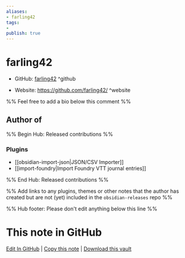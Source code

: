 ```yaml
---
aliases:
- farling42
tags:
- 
publish: true
---
```


# farling42

- GitHub: [farling42](https://github.com/farling42/) ^github
<!-- - Discord: `@` ^discord-->
- Website: <https://github.com/farling42/> ^website
<!-- - [[Publish sites|Publish site]]: <https://> ^publish-->

%% Feel free to add a bio below this comment %%


## Author of

%% Begin Hub: Released contributions %%
### Plugins
- [[obsidian-import-json|JSON/CSV Importer]]
- [[import-foundry|Import Foundry VTT journal entries]]

%% End Hub: Released contributions %%

%% Add links to any plugins, themes or other notes that the author has created but are not (yet) included in the `obsidian-releases` repo %%

<!--
### Unlisted plugins
-->

<!--
### Others
-->

<!--
## Sponsor this author
-->

<!-- - [[GitHub sponsors]]: [Sponsor @farling42 on GitHub Sponsors](https://github.com/sponsors/farling42) ^github-sponsor-->
<!-- - [[Buy me a coffee]]: <https://> ^buy-me-a-coffee-->
<!-- - [[PayPal]]: <https://> ^paypal-->
<!-- - [[Patreon]]: <https://> ^patreon-->

<!--
## Follow this author
-->

<!-- - [[YouTube Channels|On YouTube]]: <https://> ^youtube-->
<!-- - Twitter: <https://> ^twitter-->
<!-- - ... -->

%% Hub footer: Please don't edit anything below this line %%

# This note in GitHub

<span class="git-footer">[Edit In GitHub](https://github.dev/obsidian-community/obsidian-hub/blob/main/01%20-%20Community/People/farling42.md "git-hub-edit-note") | [Copy this note](https://raw.githubusercontent.com/obsidian-community/obsidian-hub/main/01%20-%20Community/People/farling42.md "git-hub-copy-note") | [Download this vault](https://github.com/obsidian-community/obsidian-hub/archive/refs/heads/main.zip "git-hub-download-vault") </span>
